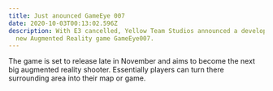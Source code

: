 ```yaml
---
title: Just anounced GameEye 007
date: 2020-10-03T00:13:02.596Z
description: With E3 cancelled, Yellow Team Studios announced a development of a
  new Augmented Reality game GameEye007.
---
```

The game is set to release late in November and aims to become the next big augmented reality shooter. Essentially players can turn there surrounding area into their map or game.